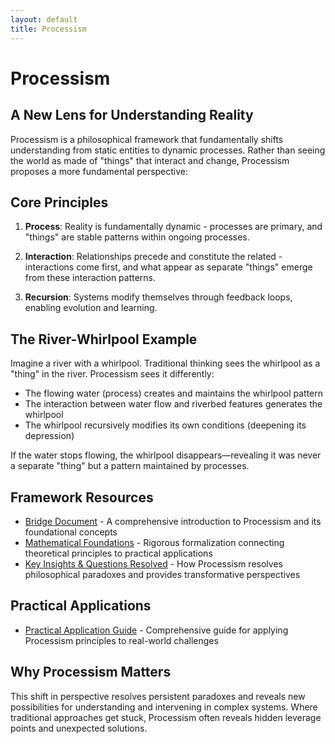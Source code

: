 ```yaml
---
layout: default
title: Processism
---
```


# Processism

## A New Lens for Understanding Reality

Processism is a philosophical framework that fundamentally shifts understanding from static entities to dynamic processes. Rather than seeing the world as made of "things" that interact and change, Processism proposes a more fundamental perspective:

## Core Principles

1. **Process**: Reality is fundamentally dynamic - processes are primary, and "things" are stable patterns within ongoing processes.

2. **Interaction**: Relationships precede and constitute the related - interactions come first, and what appear as separate "things" emerge from these interaction patterns.

3. **Recursion**: Systems modify themselves through feedback loops, enabling evolution and learning.

## The River-Whirlpool Example

Imagine a river with a whirlpool. Traditional thinking sees the whirlpool as a "thing" in the river. Processism sees it differently:
- The flowing water (process) creates and maintains the whirlpool pattern
- The interaction between water flow and riverbed features generates the whirlpool
- The whirlpool recursively modifies its own conditions (deepening its depression)

If the water stops flowing, the whirlpool disappears—revealing it was never a separate "thing" but a pattern maintained by processes.

## Framework Resources

- [Bridge Document](bridge-document.html) - A comprehensive introduction to Processism and its foundational concepts
- [Mathematical Foundations](formalization-mathematical.html) - Rigorous formalization connecting theoretical principles to practical applications
- [Key Insights & Questions Resolved](insights-supplement.html) - How Processism resolves philosophical paradoxes and provides transformative perspectives

## Practical Applications

- [Practical Application Guide](practical-guide.html) - Comprehensive guide for applying Processism principles to real-world challenges

## Why Processism Matters

This shift in perspective resolves persistent paradoxes and reveals new possibilities for understanding and intervening in complex systems. Where traditional approaches get stuck, Processism often reveals hidden leverage points and unexpected solutions.
